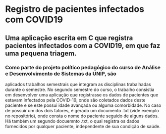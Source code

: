 # Registro de pacientes infectados com COVID19
## Uma aplicação escrita em C que registra pacientes infectados com a COVID19, em que faz uma pequena triagem.
### Como parte do projeto político pedagógico do curso de Análise e Desenvolvimento de Sistemas da UNIP, são 
aplicados trabalhos semestrais que integram as disciplinas trabalhadas durante o semestre.
No segundo semestre do curso, o trabalho consistia em desenvolver uma aplicação que registrasse os dados
de pacientes que estavam infectados pela COVID-19, onde são coletados dados deste paciente e se este possui
idade avançada ou alguma comorbidade. No caso de possuir um dos dois fatores, é gerado um documento .txt (vide
exemplo no repositório), onde consta o nome do paciente seguido de alguns dados. Há também um segundo docuemnto
.txt, o qual registra os dados fornecidos por qualquer paciente, independente de sua condição de saúde.
